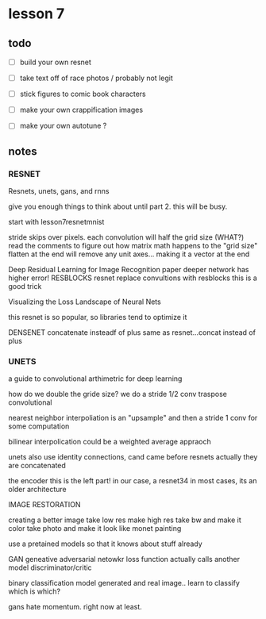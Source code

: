 # lesson 7

## todo

- [ ] build your own resnet
- [ ] take text off of race photos / probably not legit
- [ ] stick figures to comic book characters
- [ ] make your own crappification images
- [ ] make your own autotune ?
 

## notes

### RESNET
Resnets, unets, gans, and rnns

give you enough things to think about until part 2. this will be busy.


start with lesson7resnetmnist



stride
skips over pixels.
each convolution will half the grid size (WHAT?)
read the comments to figure out how matrix math happens to the "grid size"
flatten at the end will remove any unit axes... making it a vector at the end





Deep Residual Learning for Image Recognition
paper
deeper network has higher error!
RESBLOCKS
resnet
replace convultions with resblocks
this is a good trick


Visualizing the Loss Landscape of Neural Nets


this resnet is so popular, so libraries tend to optimize it



DENSENET
concatenate insteadf of plus
same as resnet...concat instead of plus


### UNETS

a guide to convolutional arthimetric for deep learning

how do we double the gride size? we do a stride 1/2 conv
traspose convolutional
 
nearest neighbor interpoliation is an "upsample" and then a stride 1 conv for some computation

bilinear interpolication could be a weighted average appraoch

unets also use identity connections, cand came before resnets actually
they are concatenated


the encoder
this is the left part!
in our case, a resnet34
in most cases, its an older architecture




IMAGE RESTORATION

creating a better image
take low res make high res
take bw and make it color
take photo and make it look like monet painting

use a pretained models so that it knows about stuff already


GAN
geneative adversarial netowkr
loss function actually calls another model
discriminator/critic

binary classification model
generated and real image.. learn to classify which is which?


gans hate momentum. right now at least.

